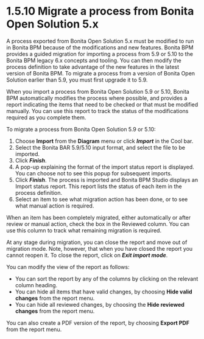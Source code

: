 # 1.5.10 Migrate a process from Bonita Open Solution 5.x

A process exported from Bonita Open Solution 5.x must be modified to run in Bonita BPM because of the
modifications and new features. Bonita BPM provides a 
guided migration for importing a process from 5.9 or 5.10 to the Bonita BPM legacy 6.x concepts and tooling. You can then modify the process definition to take advantage of the new features in the latest version of Bonita BPM.
To migrate a process from a version of Bonita Open Solution earlier than 5.9, 
you must first upgrade it to 5.9\.

When you import a process from Bonita Open Solution 5.9 or 5.10, 
Bonita BPM automatically modifies the process where possible, and provides a report indicating the items that need to be checked or that must be modified manually. You can
use this report to track the status of the modifications required as you complete them.

To migrate a process from Bonita Open Solution 5.9 or 5.10:

1. Choose **Import** from the **Diagram** menu or click **_Import_** in the Cool bar.
2. Select the Bonita BAR 5.9/5.10 input format, and select the file to be imported.
3. Click **_Finish_**.
4. A pop-up explaining the format of the import status report is displayed. You can choose not to see this popup for subsequent imports.
5. Click **_Finish_**. The process is imported and Bonita BPM Studio displays an Import status report. This report lists the status of each item in the process definition.
6. Select an item to see what migration action has been done, or to see what manual action is required.

When an item has been completely migrated, either automatically or after review or manual action, check the box in the Reviewed column. You can use this column to track what remaining migration is required.

At any stage during migration, you can close the report and move out of migration mode. Note, however, that when you have closed the report you cannot reopen it. To close the report, 
click on **_Exit import mode_**.

You can modify the view of the report as follows:

* You can sort the report by any of the columns by clicking on the relevant column heading.
* You can hide all items that have valid changes, by choosing **Hide valid changes** from the report menu.
* You can hide all reviewed changes, by choosing the **Hide reviewed changes** from the report menu.

You can also create a PDF version of the report, by choosing **Export PDF** from the report menu.